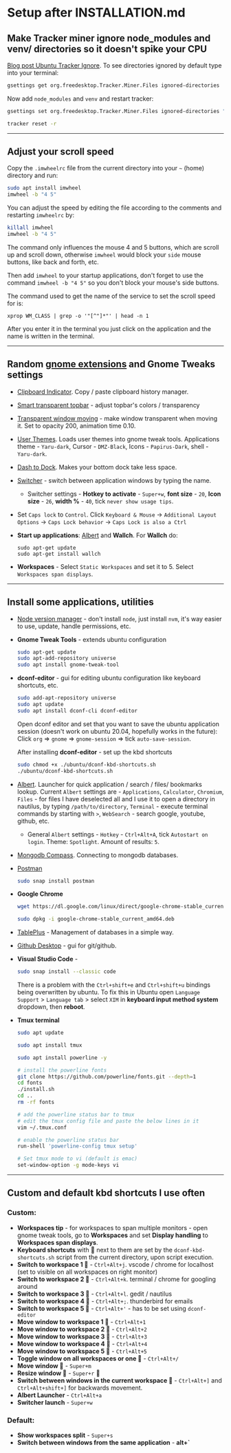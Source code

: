 # Setup after INSTALLATION.md

## Make Tracker miner ignore node_modules and venv/ directories so it doesn't spike your CPU

[Blog post Ubuntu Tracker Ignore](https://bobbyhadz.com/blog/ubuntu-tracker-ignore).
To see directories ignored by default type into your terminal:

```bash
gsettings get org.freedesktop.Tracker.Miner.Files ignored-directories
```

Now add `node_modules` and `venv` and restart tracker:

```bash
gsettings set org.freedesktop.Tracker.Miner.Files ignored-directories "['po', 'CVS', 'core-dumps', 'lost+found', 'node_modules', 'venv']"

tracker reset -r
```

---

## Adjust your scroll speed

Copy the `.imwheelrc` file from the current directory into your `~` (home)
directory and run:

```bash
sudo apt install imwheel
imwheel -b "4 5"
```

You can adjust the speed by editing the file according to the comments and
restarting `imwheelrc` by:

```bash
killall imwheel
imwheel -b "4 5"
```

The command only influences the mouse 4 and 5 buttons, which are scroll up and
scroll down, otherwise `imwheel` would block your `side` mouse buttons, like
back and forth, etc.

Then add `imwheel` to your startup applications, don't forget to use the command
`imwheel -b "4 5"` so you don't block your mouse's side buttons.

The command used to get the name of the service to set the scroll speed for is:

```
xprop WM_CLASS | grep -o '"[^"]*"' | head -n 1
```

After you enter it in the terminal you just click on the application and the
name is written in the terminal.

---

## Random [gnome extensions](https://extensions.gnome.org/#) and Gnome Tweaks settings

- [Clipboard Indicator](https://extensions.gnome.org/extension/779/clipboard-indicator/).
  Copy / paste clipboard history manager.

- [Smart transparent topbar](https://extensions.gnome.org/extension/2588/fully-transparent-top-bar/) -
  adjust topbar's colors / transparency

- [Transparent window moving](https://extensions.gnome.org/extension/1446/transparent-window-moving/) -
  make window transparent when moving it. Set to opacity 200, animation time
  0.10.

- [User Themes](https://extensions.gnome.org/extension/19/user-themes/). Loads
  user themes into gnome tweak tools. Applications theme - `Yaru-dark`, Cursor -
  `DMZ-Black`, Icons - `Papirus-Dark`, shell - `Yaru-dark`.

- [Dash to Dock](https://extensions.gnome.org/extension/307/dash-to-dock/).
  Makes your bottom dock take less space.

- [Switcher](https://extensions.gnome.org/extension/973/switcher/) - switch
  between application windows by typing the name.

  - Switcher settings - **Hotkey to activate** - `Super+w`, **font size** -
    `20`, **Icon size** - `26`, **width %** - `40`, tick
    `never show usage tips`.

- Set `Caps lock` to `Control`. Click `Keyboard & Mouse` ->
  `Additional Layout Options` -> `Caps Lock behavior` ->
  `Caps Lock is also a Ctrl`

- **Start up applications**:
  [Albert](https://albertlauncher.github.io/installing/) and **Wallch**. For
  **Wallch** do:

  ```
  sudo apt-get update
  sudo apt-get install wallch
  ```

- **Workspaces** - Select `Static Workspaces` and set it to 5. Select
  `Workspaces span displays`.

---

## Install some applications, utilities

- [Node version manager](https://github.com/nvm-sh/nvm#installing-and-updating) -
  don't install `node`, just install `nvm`, it's way easier to use, update,
  handle permissions, etc.

- **Gnome Tweak Tools** - extends ubuntu configuration

  ```bash
  sudo apt-get update
  sudo apt-add-repository universe
  sudo apt install gnome-tweak-tool
  ```

- **dconf-editor** - gui for editing ubuntu configuration like keyboard
  shortcuts, etc.

  ```bash
  sudo add-apt-repository universe
  sudo apt update
  sudo apt install dconf-cli dconf-editor
  ```

  Open dconf editor and set that you want to save the ubuntu application session
  (doesn't work on ubuntu 20.04, hopefully works in the future): Click `org` =>
  `gnome` => `gnome-session` => tick `auto-save-session`.

  After installing **dconf-editor** - set up the kbd shortcuts

  ```bash
  sudo chmod +x ./ubuntu/dconf-kbd-shortcuts.sh
  ./ubuntu/dconf-kbd-shortcuts.sh
  ```

- [Albert](https://albertlauncher.github.io/installing/). Launcher for quick
  application / search / files/ bookmarks lookup. Current `Albert` settings
  are - `Applications`, `Calculator`, `Chromium`, `Files` - for files I have
  deselected all and I use it to open a directory in nautilus, by typing
  `/path/to/directory`, `Terminal` - execute terminal commands by starting with
  `>`, `WebSearch` - search google, youtube, github, etc.

  - General `Albert` settings - `Hotkey` - `Ctrl+Alt+A`, tick
    `Autostart on login`. Theme: `Spotlight`. Amount of results: `5`.

- [Mongodb Compass](https://docs.mongodb.com/compass/master/install/).
  Connecting to mongodb databases.

- [Postman](https://www.postman.com/)

  ```bash
  sudo snap install postman
  ```

- **Google Chrome**

  ```bash
  wget https://dl.google.com/linux/direct/google-chrome-stable_current_amd64.deb

  sudo dpkg -i google-chrome-stable_current_amd64.deb
  ```

- [TablePlus](https://tableplus.com/blog/2019/10/tableplus-linux-installation.html) -
  Management of databases in a simple way.

- [Github Desktop](https://dev.to/rahedmir/is-github-desktop-available-for-gnu-linux-4a69) -
  gui for git/github.

- **Visual Studio Code** -

  ```bash
  sudo snap install --classic code
  ```

  There is a problem with the `Ctrl+shift+e` and `Ctrl+shift+u` bindings being
  overwritten by ubuntu. To fix this in Ubuntu open `Language Support` >
  `Language tab` > select `XIM` in **keyboard input method system** dropdown,
  then **reboot**.

- **Tmux terminal**

  ```bash
  sudo apt update

  sudo apt install tmux

  sudo apt install powerline -y

  # install the powerline fonts
  git clone https://github.com/powerline/fonts.git --depth=1
  cd fonts
  ./install.sh
  cd ..
  rm -rf fonts

  # add the powerline status bar to tmux
  # edit the tmux config file and paste the below lines in it
  vim ~/.tmux.conf

  # enable the powerline status bar
  run-shell 'powerline-config tmux setup'

  # Set tmux mode to vi (default is emac)
  set-window-option -g mode-keys vi
  ```

---

## Custom and default kbd shortcuts I use often

### Custom:

- **Workspaces tip** - for workspaces to span multiple monitors - open gnome
  tweak tools, go to **Workspaces** and set **Display handling** to **Workspaces
  span displays**.
- **Keyboard shortcuts** with 🤖 next to them are set by the
  `dconf-kbd-shortcuts.sh` script from the current directory, upon script
  execution.
- **Switch to workspace 1 🤖** - `Ctrl+Alt+j`. vscode / chrome for localhost
  (set to visible on all workspaces on right monitor)
- **Switch to workspace 2 🤖** - `Ctrl+Alt+k`. terminal / chrome for googling
  around
- **Switch to workspace 3 🤖** - `Ctrl+Alt+l`. gedit / nautilus
- **Switch to workspace 4 🤖** - `Ctrl+Alt+;`. thunderbird for emails
- **Switch to workspace 5 🤖** - `Ctrl+Alt+'` - has to be set using
  `dconf-editor`
- **Move window to workspace 1 🤖** - `Ctrl+Alt+1`
- **Move window to workspace 2 🤖** - `Ctrl+Alt+2`
- **Move window to workspace 3 🤖** - `Ctrl+Alt+3`
- **Move window to workspace 4 🤖** - `Ctrl+Alt+4`
- **Move window to workspace 5 🤖** - `Ctrl+Alt+5`
- **Toggle window on all workspaces or one 🤖** - `Ctrl+Alt+/`
- **Move window 🤖** - `Super+m`
- **Resize window 🤖** - `Super+r` 🤖
- **Switch between windows in the current workspace 🤖** - `Ctrl+Alt+]` and
  `Ctrl+Alt+shift+]` for backwards movement.
- **Albert Launcher** - `Ctrl+Alt+a`
- **Switcher launch** - `Super+w`

### Default:

- **Show workspaces split** - `Super+s`
- **Switch between windows from the same application** - **alt+`**
